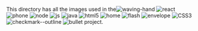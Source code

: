 This directory has all the images used in the![waving-hand](https://github.com/user-attachments/assets/20f6cd69-4bdb-4fb1-a8ba-7a620331982f)
![react](https://github.com/user-attachments/assets/69c57503-dc6b-445d-853a-fe166fe5b0ed)
![phone](https://github.com/user-attachments/assets/84cf5689-00b2-43f8-8304-c9e9458f085d)
![node](https://github.com/user-attachments/assets/76643cbc-1c8f-428d-ad0a-9c33e47985bb)
![js](https://github.com/user-attachments/assets/7b5c9521-2135-4e61-aa17-67e9fe53113d)
![java](https://github.com/user-attachments/assets/2e782898-7797-4b98-81c1-cba2e0639f5e)
![html5](https://github.com/user-attachments/assets/e4ad977b-68d3-4359-bf34-6fbb3e75d484)
![home](https://github.com/user-attachments/assets/45d62b50-48b0-475c-9d4e-110912571d7b)
![flash](https://github.com/user-attachments/assets/682233bc-a64d-467c-b2c6-6416fed065f5)
![envelope](https://github.com/user-attachments/assets/70fb46d5-bf60-4db3-93b0-c8ec61d2a209)
![CSS3](https://github.com/user-attachments/assets/ea192ccc-fce7-4d0f-8928-9f3b54475524)
![checkmark--outline](https://github.com/user-attachments/assets/6cd16147-ce65-469d-a695-9ea5f018648a)
![bullet](https://github.com/user-attachments/assets/d9cf8737-64cf-4caa-beb7-624848eeb5fa)
 project.

